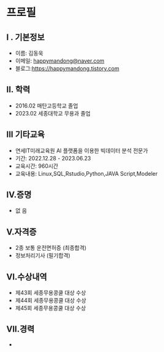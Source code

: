 # 프로필

## I . 기본정보
- 이름: 김동욱
- 이메일: happymandong@naver.com
- 블로그:https://happymandong.tistory.com

## II. 학력
 + 2016.02 매탄고등학교 졸업
 + 2023.02 세종대학교 무용과 졸업

## III 기타교육
 + 연세IT미래교육원 AI 플랫폼을 이용한 빅데이터 분석 전문가
 + 기간: 2022.12.28 - 2023.06.23
 + 교육시간: 960시간
 + 교육내용: Linux,SQL,Rstudio,Python,JAVA Script,Modeler

## IV.증명
 + 없 음

## V.자격증 
 + 2종 보통 운전면허증 (최종합격) 
 + 정보처리기사 (필기합격)

## VI.수상내역 
 + 제43회 세종무용콩쿨 대상 수상
 + 제44회 세종무용콩쿨 대상 수상
 + 제45회 세종무용콩쿨 대상 수상

##  VII.경력 
 -  
